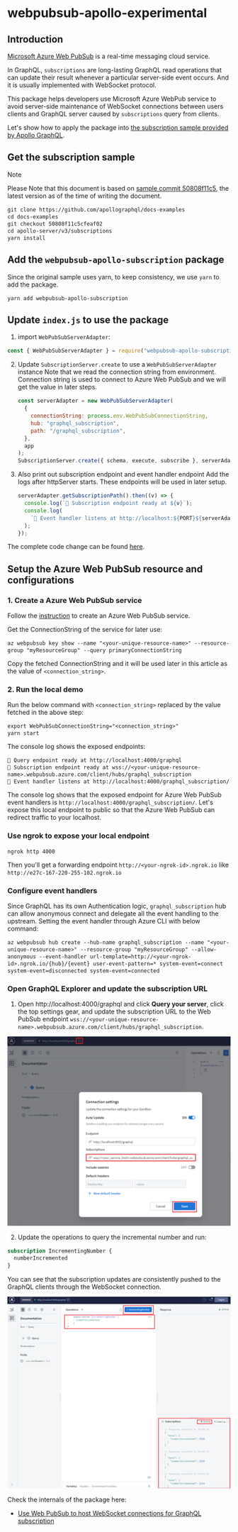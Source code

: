 # webpubsub-apollo-experimental

## Introduction
[Microsoft Azure Web PubSub](https://docs.microsoft.com/en-us/azure/azure-web-pubsub/overview) is a real-time messaging cloud service.

In GraphQL, `subscriptions` are long-lasting GraphQL read operations that can update their result whenever a particular server-side event occurs. And it is usually implemented with WebSocket protocol. 

This package helps developers use Microsoft Azure WebPub service to avoid server-side maintenance of WebSocket connections between users clients and GraphQL server caused by `subscriptions` query from clients.

<!-- TO ADD
Secondly, this package provides a replacement for `PubSub` using Azure Web PubSub service. [PubSub](https://www.apollographql.com/docs/apollo-server/data/subscriptions/#the-pubsub-class) is an in-memory event-publishing system provided by [Apollo server](https://www.apollographql.com/docs/apollo-server/data/subscriptions/).
-->

Let's show how to apply the package into [the subscription sample provided by Apollo GraphQL](https://github.com/apollographql/docs-examples/tree/50808f11c5cfeaf029422dee3a3b324a6e93783e/apollo-server/v3/subscriptions).

## Get the subscription sample

> [!NOTE]
>
> Please Note that this document is based on [sample commit 50808f11c5](https://github.com/apollographql/docs-examples/tree/50808f11c5cfeaf029422dee3a3b324a6e93783e/apollo-server/v3/subscriptions), the latest version as of the time of writing the document.

```batch
git clone https://github.com/apollographql/docs-examples
cd docs-examples
git checkout 50808f11c5cfeaf02
cd apollo-server/v3/subscriptions
yarn install
```

## Add the `webpubsub-apollo-subscription` package

Since the original sample uses yarn, to keep consistency, we use `yarn` to add the package.

```batch
yarn add webpubsub-apollo-subscription
```

## Update `index.js` to use the package

1. import `WebPubSubServerAdapter`:

  ```javascript
  const { WebPubSubServerAdapter } = require("webpubsub-apollo-subscription");
  ```

2. Update `SubscriptionServer.create` to use a `WebPubSubServerAdapter` instance
    Note that we read the connection string from environment. Connection string is used to connect to Azure Web PubSub and we will get the value in later steps.
    
    ```javascript
    const serverAdapter = new WebPubSubServerAdapter(
      {
        connectionString: process.env.WebPubSubConnectionString,
        hub: "graphql_subscription",
        path: "/graphql_subscription",
      },
      app
    );
    SubscriptionServer.create({ schema, execute, subscribe }, serverAdapter);
    ```

3. Also print out subscription endpoint and event handler endpoint
    Add the logs after httpServer starts. These endpoints will be used in later setup.
    
    ```javascript
    serverAdapter.getSubscriptionPath().then((v) => {
      console.log(`🚀 Subscription endpoint ready at ${v}`);
      console.log(
        `🚀 Event handler listens at http://localhost:${PORT}${serverAdapter.path}`
      );
    });
    ```

The complete code change can be found [here](./demos/client-websockets/demo-awps.ts).

## Setup the Azure Web PubSub resource and configurations

### 1. Create a Azure Web PubSub service

Follow the [instruction](https://docs.microsoft.com/en-us/azure/azure-web-pubsub/quickstart-cli-create) to create an Azure Web PubSub service.

Get the ConnectionString of the service for later use:

```azurecli
az webpubsub key show --name "<your-unique-resource-name>" --resource-group "myResourceGroup" --query primaryConnectionString
```

Copy the fetched ConnectionString and it will be used later in this article as the value of `<connection_string>`.

### 2. Run the local demo

Run the below command with `<connection_string>` replaced by the value fetched in the above step:

```batch
export WebPubSubConnectionString="<connection_string>"
yarn start
```

The console log shows the exposed endpoints:

```
🚀 Query endpoint ready at http://localhost:4000/graphql
🚀 Subscription endpoint ready at wss://<your-unique-resource-name>.webpubsub.azure.com/client/hubs/graphql_subscription
🚀 Event handler listens at http://localhost:4000/graphql_subscription/
```

The console log shows that the exposed endpoint for Azure Web PubSub event handlers is `http://localhost:4000/graphql_subscription/`. Let's expose this local endpoint to public so that the Azure Web PubSub can redirect traffic to your localhost.

### Use ngrok to expose your local endpoint

```
ngrok http 4000 
```

Then you'll get a forwarding endpoint `http://<your-ngrok-id>.ngrok.io` like `http://e27c-167-220-255-102.ngrok.io`

### Configure event handlers

Since GraphQL has its own Authentication logic, `graphql_subscription` hub can allow anonymous connect and delegate all the event handling to the upstream. Setting the event handler through Azure CLI with below command:

```azurecli
az webpubsub hub create --hub-name graphql_subscription --name "<your-unique-resource-name>" --resource-group "myResourceGroup" --allow-anonymous --event-handler url-template=http://<your-ngrok-id>.ngrok.io/{hub}/{event} user-event-pattern=* system-event=connect system-event=disconnected system-event=connected
```

### Open GraphQL Explorer and update the subscription URL

1. Open http://localhost:4000/graphql and click **Query your server**, click the top settings gear, and update the subscription URL to the Web PubSub endpoint `wss://<your-unique-resource-name>.webpubsub.azure.com/client/hubs/graphql_subscription`. 

![Set the subscription URL to use the Web PubSub endpoint.](images/graphql-explorer.png)

2. Update the operations to query the incremental number and run:

```graphql
subscription IncrementingNumber {
  numberIncremented
}
```

You can see that the subscription updates are consistently pushed to the GraphQL clients through the WebSocket connection.

![Run the subscription operation to use the Web PubSub endpoint.](images/graphql-explorer-run.png)

Check the internals of the package here:
* [Use Web PubSub to host WebSocket connections for GraphQL subscription](./how-to-host-websockets.md)
